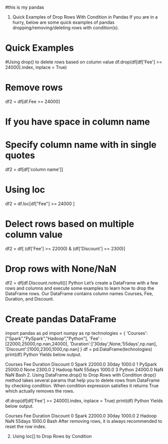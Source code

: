 #this is my pandas

1. Quick Examples of Drop Rows With Condition in Pandas
If you are in a hurry, below are some quick examples of pandas dropping/removing/deleting rows with condition(s).


# Quick Examples

#Using drop() to delete rows based on column value
df.drop(df[df['Fee'] >= 24000].index, inplace = True)

# Remove rows
df2 = df[df.Fee >= 24000]

# If you have space in column name
# Specify column name with in single quotes
df2 = df[df['column name']]

# Using loc
df2 = df.loc[df["Fee"] >= 24000 ]

# Delect rows based on multiple column value
df2 = df[ (df['Fee'] >= 22000) & (df['Discount'] == 2300)]

# Drop rows with None/NaN
df2 = df[df.Discount.notnull()]
Python
Let’s create a DataFrame with a few rows and columns and execute some examples to learn how to drop the DataFrame rows. Our DataFrame contains column names Courses, Fee, Duration, and Discount.


# Create pandas DataFrame
import pandas as pd
import numpy as np
technologies = {
    'Courses':["Spark","PySpark","Hadoop","Python"],
    'Fee' :[22000,25000,np.nan,24000],
    'Duration':['30day',None,'55days',np.nan],
    'Discount':[1000,2300,1000,np.nan]
          }
df = pd.DataFrame(technologies)
print(df)
Python
Yields below output.


   Courses      Fee Duration  Discount
0    Spark  22000.0    30day    1000.0
1  PySpark  25000.0     None    2300.0
2   Hadoop      NaN   55days    1000.0
3   Python  24000.0      NaN       NaN
Bash
2. Using DataFrame.drop() to Drop Rows with Condition
drop() method takes several params that help you to delete rows from DataFrame by checking condition. When condition expression satisfies it returns True which actually removes the rows.


df.drop(df[df['Fee'] >= 24000].index, inplace = True)
print(df)
Python
Yields below output.


  Courses      Fee Duration  Discount
0   Spark  22000.0    30day    1000.0
2  Hadoop      NaN   55days    1000.0
Bash
After removing rows, it is always recommended to reset the row index.

2. Using loc[] to Drop Rows by Condition